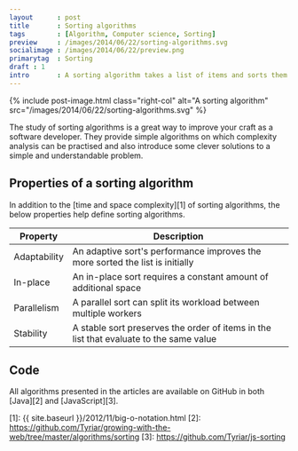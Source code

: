 ```yaml
---
layout      : post
title       : Sorting algorithms
tags        : [Algorithm, Computer science, Sorting]
preview     : /images/2014/06/22/sorting-algorithms.svg
socialimage : /images/2014/06/22/preview.png
primarytag  : Sorting
draft : 1
intro       : A sorting algorithm takes a list of items and sorts them in a particular order, most commonly alphabetically or numerical.
---
```


{% include post-image.html class="right-col" alt="A sorting algorithm" src="/images/2014/06/22/sorting-algorithms.svg" %}

The study of sorting algorithms is a great way to improve your craft as a software developer. They provide simple algorithms on which complexity analysis can be practised and also introduce some clever solutions to a simple and understandable problem.

<div class='clear'><!----></div>



## Properties of a sorting algorithm

In addition to the [time and space complexity][1] of sorting algorithms, the below properties help define sorting algorithms.

| Property     | Description                                                                            |
|--------------|----------------------------------------------------------------------------------------|
| Adaptability | An adaptive sort's performance improves the more sorted the list is initially          |
| In-place     | An in-place sort requires a constant amount of additional space                        |
| Parallelism  | A parallel sort can split its workload between multiple workers                        |
| Stability    | A stable sort preserves the order of items in the list that evaluate to the same value |



## Code

All algorithms presented in the articles are available on GitHub in both [Java][2] and [JavaScript][3].



[1]: {{ site.baseurl }}/2012/11/big-o-notation.html
[2]: https://github.com/Tyriar/growing-with-the-web/tree/master/algorithms/sorting
[3]: https://github.com/Tyriar/js-sorting

